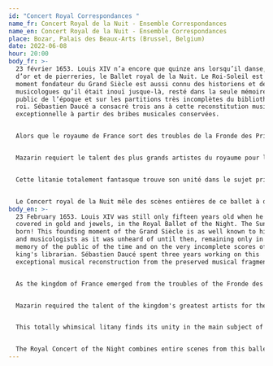 ```yaml
---
id: "Concert Royal Correspondances "
name_fr: Concert Royal de la Nuit - Ensemble Correspondances
name_en: Concert Royal de la Nuit - Ensemble Correspondances
place: Bozar, Palais des Beaux-Arts (Brussel, Belgium)
date: 2022-06-08
hour: 20:00
body_fr: >-
  23 février 1653. Louis XIV n’a encore que quinze ans lorsqu’il danse, couvert
  d’or et de pierreries, le Ballet royal de la Nuit. Le Roi-Soleil est né ! Ce
  moment fondateur du Grand Siècle est aussi connu des historiens et des
  musicologues qu’il était inouï jusque-là, resté dans la seule mémoire du
  public de l’époque et sur les partitions très incomplètes du bibliothécaire du
  roi. Sébastien Daucé a consacré trois ans à cette reconstitution musicale
  exceptionnelle à partir des bribes musicales conservées.


  Alors que le royaume de France sort des troubles de la Fronde des Princes contre le pouvoir royal, Mazarin rentre dans Paris accompagné du jeune Louis XIV, alors âgé de 15 ans. Le puissant ministre avait été contraint de quitter la capitale au plus fort du conflit. Ce fin politique décide alors d’organiser un de ces grands divertissements, dont il supervise toute la création. Derrière ce projet d’apparence festive et magnifique, le ministre envisage avant tout un objet politique dont le but est d’asseoir le pouvoir du jeune roi.


  Mazarin requiert le talent des plus grands artistes du royaume pour la composition de ce grand Ballet de la nuit ; c’est aussi la première fois qu’un ballet de cour est représenté face au public sur les planches d’un théâtre. Au gré de quatre veilles, se succèdent des entrées (épisodes dansés par des personnages masqués et costumés) où apparaissent successivement des voleurs, des bergers, des filous, des gueux, des princes, des allégories des jeux et des plaisirs, les Parques, la Tristesse, ou encore les Grâces.


  Cette litanie totalement fantasque trouve son unité dans le sujet principal du ballet : tous illustrent à leur manière ce monde merveilleux et parfois irréel de la Nuit. À l’approche de l’aube, l’Aurore surgit et annonce une clarté nouvelle dont l’éclat n’a pas d’égal : c’est le Soleil, dansé par Louis XIV. Ainsi, vainqueur des ténèbres, le jeune roi danse, entouré des prince ralliés à sa cause.


  Le Concert royal de la Nuit mêle des scènes entières de ce ballet à des scènes des premiers opéras italiens représentés en France et commandés par Mazarin. Au gré d’allégories, de divertissements et de songes, ce programme inédit qui vit pour la première fois Louis XIV apparaître en Roi Soleil retrouve tout son éclat avec l’ensemble Correspondances
body_en: >-
  23 February 1653. Louis XIV was still only fifteen years old when he danced,
  covered in gold and jewels, in the Royal Ballet of the Night. The Sun King was
  born! This founding moment of the Grand Siècle is as well known to historians
  and musicologists as it was unheard of until then, remaining only in the
  memory of the public of the time and on the very incomplete scores of the
  king's librarian. Sébastien Daucé spent three years working on this
  exceptional musical reconstruction from the preserved musical fragments.


  As the kingdom of France emerged from the troubles of the Fronde des Princes against the royal power, Mazarin returned to Paris accompanied by the young Louis XIV, then 15 years old. The powerful minister had been forced to leave the capital at the height of the conflict. This shrewd politician decided to organise one of these great entertainments, which he supervised the entire creation. Behind this seemingly festive and magnificent project, the minister envisaged above all a political object whose aim was to consolidate the power of the young king.


  Mazarin required the talent of the kingdom's greatest artists for the composition of this great Night Ballet; it was also the first time that a court ballet was performed in front of an audience on the stage. In the course of four vigils, entries (episodes danced by masked and costumed characters) follow one another, in which thieves, shepherds, rogues, beggars, princes, allegories of games and pleasures, the Fates, Sadness and the Graces appear successively.


  This totally whimsical litany finds its unity in the main subject of the ballet: all illustrate in their own way this wonderful and sometimes unreal world of the Night. As dawn approaches, Dawn appears and announces a new brightness whose brilliance has no equal: it is the Sun, danced by Louis XIV. Thus, victorious over the darkness, the young king dances, surrounded by the princes who have rallied to his cause.


  The Royal Concert of the Night combines entire scenes from this ballet with scenes from the first Italian operas performed in France and commissioned by Mazarin. Through allegories, entertainments and dreams, this original programme, which saw Louis XIV appear as the Sun King for the first time, is brought to life again by the Correspondances ensemble.
---
```


